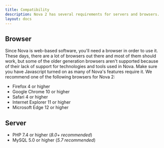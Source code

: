 ```yaml
---
title: Compatibility
description: Nova 2 has several requirements for servers and browsers.
layout: docs
---
```


## Browser

Since Nova is web-based software, you'll need a browser in order to use it. These days, there are a lot of browsers out there and most of them should work, but some of the older generation browsers aren't supported because of their lack of support for technologies and tools used in Nova. Make sure you have Javascript turned on as many of Nova's features require it. We recommend one of the following browsers for Nova 2:

- Firefox 4 or higher
- Google Chrome 10 or higher
- Safari 4 or higher
- Internet Explorer 11 or higher
- Microsoft Edge 12 or higher

## Server

- PHP 7.4 or higher (*8.0+ recommended*)
- MySQL 5.0 or higher (*5.7 recommended*)
